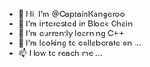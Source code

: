 - 👋 Hi, I’m @CaptainKangeroo
- 👀 I’m interested in Block Chain
- 🌱 I’m currently learning C++
- 💞️ I’m looking to collaborate on ...
- 📫 How to reach me ...

<!---
CaptainKangeroo/CaptainKangeroo is a ✨ special ✨ repository because its `README.md` (this file) appears on your GitHub profile.
You can click the Preview link to take a look at your changes.
--->
